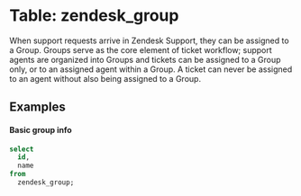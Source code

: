 # Table: zendesk_group

When support requests arrive in Zendesk Support, they can be assigned to a
Group. Groups serve as the core element of ticket workflow; support agents are
organized into Groups and tickets can be assigned to a Group only, or to an
assigned agent within a Group. A ticket can never be assigned to an agent
without also being assigned to a Group.

## Examples

#### Basic group info

```sql
select
  id,
  name
from
  zendesk_group;
```
